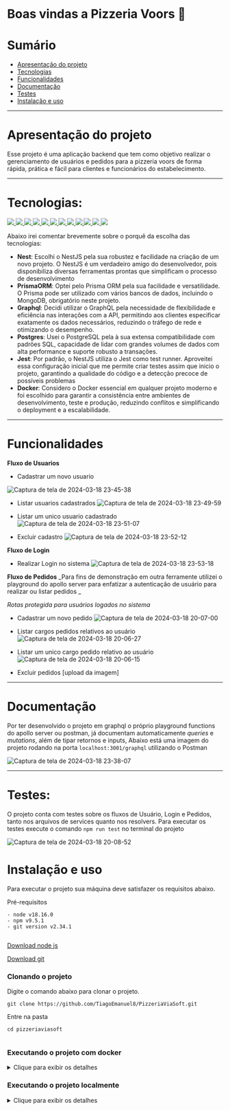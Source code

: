 

# Boas vindas a Pizzeria Voors 🍕

# Sumário

- [Apresentação do projeto](#apresentação-do-projeto)
- [Tecnologias](#tecnologias)
- [Funcionalidades](#funcionalidades)
- [Documentação](#documentacao)
- [Testes](#testes)
- [Instalação e uso](#instalação-e-uso)

---

#  Apresentação do projeto
Esse projeto é uma aplicação backend que tem como objetivo realizar o gerenciamento de usuários e pedidos para a pizzeria voors de forma rápida, prática e fácil para clientes e funcionários do estabelecimento.

---

# Tecnologias:
<div>
  <a href="https://www.typescriptlang.org/">
    <img src="https://img.shields.io/badge/typescript-339933?style=for-the-badge&logo=typescript&color=gray" />
  </a>
  <a href="https://docs.npmjs.com/">
  <img src="https://img.shields.io/badge/Node.js-339933?style=for-the-badge&logo=nodedotjs&color=gray" />
  </a>
  <a href="https://nestjs.com/">
    <img src="https://img.shields.io/badge/nest-339933?style=for-the-badge&logo=nestjs&color=gray" /> 
  </a>
    <a href="https://graphql.org/">
    <img src="https://img.shields.io/badge/graphql-339933?style=for-the-badge&logo=graphql&color=gray" /> 
  </a>
  <a href="https://www.prisma.io/">
    <img src="https://img.shields.io/badge/prisma-339933?style=for-the-badge&logo=prisma&color=gray" />
  </a>
    <a href="https://www.postgresql.org/">
    <img src="https://img.shields.io/badge/postgresql-339933?style=for-the-badge&logo=postgresql&color=gray" />
  </a>
     <a href="https://www.docker.com/">
    <img src="https://img.shields.io/badge/docker-339933?style=for-the-badge&logo=docker&color=gray" />
    </a>
  <a href="https://eslint.org/">
    <img src="https://img.shields.io/badge/eslint-339933?style=for-the-badge&logo=eslint&color=gray" />
  </a>
  <a href="https://jestjs.io/pt-BR/">
    <img src=" https://img.shields.io/badge/jest-339933?style=for-the-badge&logo=jest&color=gray "/>
  </a>
  <a href="https://www.npmjs.com/package/dotenv">
    <img src="https://img.shields.io/badge/dotenv-339933?style=for-the-badge&logo=dotenv&color=gray"/>
  </a>
   <a href="https://prettier.io/">
    <img src="https://img.shields.io/badge/prettier-339933?style=for-the-badge&logo=prettier&color=gray" />
    </a>
    <a href="https://jwt.io/">
    <img src="https://img.shields.io/badge/jsonwebtoken-339933?style=for-the-badge&logo=jsonwebtoken&color=gray" />
    </a>
</div>


Abaixo irei comentar brevemente sobre o porquê da escolha das tecnologias:

 - **Nest**: Escolhi o NestJS pela sua robustez e facilidade na criação de um novo projeto. O NestJS é um verdadeiro amigo do desenvolvedor, pois disponibiliza diversas ferramentas prontas que simplificam o processo de desenvolvimento
 - **PrismaORM**: Optei pelo Prisma ORM pela sua facilidade e versatilidade. O Prisma pode ser utilizado com vários bancos de dados, incluindo o MongoDB, obrigatório neste projeto.
 - **Graphql**: Decidi utilizar o GraphQL pela necessidade de flexibilidade e eficiência nas interações com a API, permitindo aos clientes especificar exatamente os dados necessários, reduzindo o tráfego de rede e otimizando o desempenho.
 - **Postgres**: Usei o PostgreSQL pela à sua extensa compatibilidade com padrões SQL, capacidade de lidar com grandes volumes de dados com alta performance e suporte robusto a transações.
 - **Jest**: Por padrão, o NestJS utiliza o Jest como test runner. Aproveitei essa configuração inicial que me permite criar testes assim que inicio o projeto, garantindo a qualidade do código e a detecção precoce de possíveis problemas
 - **Docker**: Considero o Docker essencial em qualquer projeto moderno e foi escolhido para garantir a consistência entre ambientes de desenvolvimento, teste e produção, reduzindo conflitos e simplificando o deployment e a escalabilidade.



---

# Funcionalidades

**Fluxo de Usuarios**
- Cadastrar um novo usuario

![Captura de tela de 2024-03-18 23-45-38](https://github.com/TiagoEmanuel8/PizzeriaViaSoft/assets/72472530/a15eb939-edd4-43aa-9fa4-35bff2ad4761)

- Listar usuarios cadastrados
![Captura de tela de 2024-03-18 23-49-59](https://github.com/TiagoEmanuel8/PizzeriaViaSoft/assets/72472530/e592bbb2-ccd7-473f-a1be-e1299817ce0b)


- Listar um unico usuario cadastrado
![Captura de tela de 2024-03-18 23-51-07](https://github.com/TiagoEmanuel8/PizzeriaViaSoft/assets/72472530/081bcb33-375c-47d7-ad6e-1f591ef533b5)


- Excluir cadastro
![Captura de tela de 2024-03-18 23-52-12](https://github.com/TiagoEmanuel8/PizzeriaViaSoft/assets/72472530/808bf134-8c1d-40b1-a82d-c4ccbea5340c)


**Fluxo de Login**
- Realizar Login no sistema
![Captura de tela de 2024-03-18 23-53-18](https://github.com/TiagoEmanuel8/PizzeriaViaSoft/assets/72472530/0b52646f-e8d3-473e-89b2-511987bcaaa4)

**Fluxo de Pedidos**
_Para fins de demonstração em outra ferramente utilizei o playground do apollo server para enfatizar a autenticação de usuário para realizar ou listar pedidos _



*Rotas protegida para usuários logados no sistema*

- Cadastrar um novo pedido
![Captura de tela de 2024-03-18 20-07-00](https://github.com/TiagoEmanuel8/PizzeriaViaSoft/assets/72472530/d359752a-116a-49c0-8bfa-8db03bc4356c)

- Listar cargos pedidos relativos ao usuário
![Captura de tela de 2024-03-18 20-06-27](https://github.com/TiagoEmanuel8/PizzeriaViaSoft/assets/72472530/567ecd29-20bc-4a28-b499-80da1c67515f)

- Listar um unico cargo pedido relativo ao usuário
![Captura de tela de 2024-03-18 20-06-15](https://github.com/TiagoEmanuel8/PizzeriaViaSoft/assets/72472530/1484b7a3-ac7e-4fb6-a151-c281e6983417)

- Excluir pedidos
[upload da imagem]

---

# Documentação

Por ter desenvolvido o projeto em graphql o próprio playground functions do apollo server ou postman, já documentam automaticamente *queries* e *mutations*, além de tipar retornos e inputs,
Abaixo está uma imagem do projeto rodando na porta `localhost:3001/graphql` utilizando o Postman

![Captura de tela de 2024-03-18 23-38-07](https://github.com/TiagoEmanuel8/PizzeriaViaSoft/assets/72472530/d1e88718-bd73-4a43-b9fe-bf1d960cf06d)

---

# Testes:

O projeto conta com testes sobre os fluxos de Usuário, Login e Pedidos, tanto nos arquivos de services quanto nos resolvers.
Para executar os testes execute o comando `npm run test` no terminal do projeto

![Captura de tela de 2024-03-18 20-08-52](https://github.com/TiagoEmanuel8/PizzeriaViaSoft/assets/72472530/11a8ba16-13c0-428c-af21-44e2ddd82baf)

# Instalação e uso

Para executar o projeto sua máquina deve satisfazer os requisitos abaixo.  
  
Pré-requisitos  
  
```  
- node v18.16.0  
- npm v9.5.1  
- git version v2.34.1  
  
```  
  
[Download node js](https://nodejs.org/en/)  
  
[Download git](https://git-scm.com/book/en/v2/Getting-Started-Installing-Git)  
  
### Clonando o projeto  
  
Digite o comando abaixo para clonar o projeto.  
  
```  
git clone https://github.com/TiagoEmanuel8/PizzeriaViaSoft.git
```  
  
Entre na pasta  
  
```  
cd pizzeriaviasoft
  
```  
### Executando o projeto com **docker**

<details>

<summary>Clique para exibir os detalhes</summary>


### Execute o comando abaixo para iniciar o docker  
  
```  
docker-compose up -d
```  

### Caso queira parar a execução do docker use o comando
  
```  
docker-compose down --rmi local --volumes --remove-orphans
```  

</details>

### Executando o projeto **localmente**

<details>

<summary>Clique para exibir os detalhes</summary>

### Substitua as variáveis de ambiente  
  
 em backend:
```  
DATABASE_URL="postgresql://USER:PASSWORD@HOST:PORT/DATABASE"

PORT=`número da porta para a aplicação rodar`

JWT_KEY=`uma senha que vai ajudar a criptografar senhas de usuários` 

MONGO_PORT=`número da porta para rodar o mongodb`
```  
  
### Instale as dependências

### Abra o terminais e digite

Abra o terminal e digite:

```  
npm install  
```

### Execute o projeto  
  
em backend use
```  
npm start 
```  

</details>
